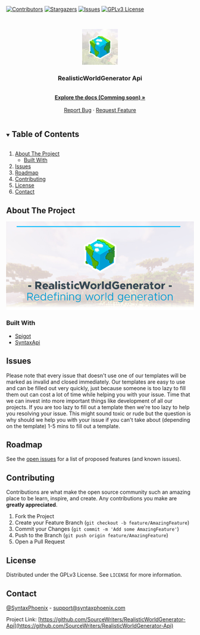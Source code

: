 <!--
*** Thanks for checking out the Best-README-Template.
*** Thanks again! Now go create something AMAZING! :D
-->



<!-- PROJECT SHIELDS -->
<!--
*** I'm using markdown "reference style" links for readability.
*** Reference links are enclosed in brackets [ ] instead of parentheses ( ).
*** See the bottom of this document for the declaration of the reference variables
*** for contributors-url, forks-url, etc. This is an optional, concise syntax you may use.
*** https://www.markdownguide.org/basic-syntax/#reference-style-links
-->
[![Contributors][contributors-shield]][contributors-url]
[![Stargazers][stars-shield]][stars-url]
[![Issues][issues-shield]][issues-url]
[![GPLv3 License][license-shield]][license-url]



<!-- PROJECT LOGO -->
<br />
<p align="center">
  <a href="https://github.com/SourceWriters/RealisticWorldGenerator-Api">
    <img src=".github/images/logo.jpg" alt="Logo" width="96" height="96"/>
  </a>

  <h3 align="center">RealisticWorldGenerator Api</h3>

  <p align="center">
    <!-- TODO: project_description -->
    <br />
    <a href=""><strong>Explore the docs (Comming soon) »</strong></a>
    <br />
    <br />
    <a href="https://github.com/SourceWriters/RealisticWorldGenerator-Api/issues/new?labels=Bug&template=bug_report.md&title=%5BBUG%5D+Some+bug+that+happend">Report Bug</a>
    ·
    <a href="https://github.com/SourceWriters/RealisticWorldGenerator-Api/issues/new?labels=Enhancement%2C+Priority%3A+Optional&template=feature_request.md&title=%5BFEATURE%5D+Some+feature+that+could+be+cool">Request Feature</a>
  </p>
</p>



<!-- TABLE OF CONTENTS -->
<details open="open">
  <summary><h2 style="display: inline-block">Table of Contents</h2></summary>
  <ol>
    <li>
      <a href="#about-the-project">About The Project</a>
      <ul>
        <li><a href="#built-with">Built With</a></li>
      </ul>
    </li>
    <li><a href="#issues">Issues</a></li>
    <li><a href="#roadmap">Roadmap</a></li>
    <li><a href="#contributing">Contributing</a></li>
    <li><a href="#license">License</a></li>
    <li><a href="#contact">Contact</a></li>
  </ol>
</details>



<!-- ABOUT THE PROJECT -->
## About The Project

<img src=".github/images/banner.png" alt="RealisticWorldGenerator-Api Banner"/>



### Built With

* [Spigot](https://hub.spigotmc.org/stash/projects/SPIGOT/repos/spigot/browse)
* [SyntaxApi](https://github.com/SyntaxPhoenix/syntaxapi)


<!-- GETTING STARTED -->
<!-- TODO: Add getting started section -->

<!-- ROADMAP -->
## Issues

Please note that every issue that doesn't use one of our templates will be marked as invalid and closed immediately.
Our templates are easy to use and can be filled out very quickly, just because someone is too lazy to fill them out can cost a lot of time while helping you with your issue. Time that we can invest into more important things like development of all our projects.
If you are too lazy to fill out a template then we're too lazy to help you resolving your issue.
This might sound toxic or rude but the question is why should we help you with your issue if you can't take about (depending on the template) 1-5 mins to fill out a template.

<!-- ROADMAP -->
## Roadmap

See the [open issues](https://github.com/SourceWriters/RealisticWorldGenerator-Api/issues) for a list of proposed features (and known issues).



<!-- CONTRIBUTING -->
## Contributing

Contributions are what make the open source community such an amazing place to be learn, inspire, and create. Any contributions you make are **greatly appreciated**.

1. Fork the Project
2. Create your Feature Branch (`git checkout -b feature/AmazingFeature`)
3. Commit your Changes (`git commit -m 'Add some AmazingFeature'`)
4. Push to the Branch (`git push origin feature/AmazingFeature`)
5. Open a Pull Request



<!-- LICENSE -->
## License

Distributed under the GPLv3 License. See `LICENSE` for more information.



<!-- CONTACT -->
## Contact

[@SyntaxPhoenix](https://twitter.com/SyntaxPhoenix) - support@syntaxphoenix.com

Project Link: [https://github.com/SourceWriters/RealisticWorldGenerator-Api](https://github.com/SourceWriters/RealisticWorldGenerator-Api)





<!-- MARKDOWN LINKS & IMAGES -->
<!-- https://www.markdownguide.org/basic-syntax/#reference-style-links -->
[contributors-shield]: https://img.shields.io/github/contributors/SourceWriters/RealisticWorldGenerator-Api.svg?style=flat-square
[contributors-url]: https://github.com/SourceWriters/RealisticWorldGenerator-Api/graphs/contributors
[stars-shield]: https://img.shields.io/github/stars/SourceWriters/RealisticWorldGenerator-Api.svg?style=flat-square
[stars-url]: https://github.com/SourceWriters/RealisticWorldGenerator-Api/stargazers
[issues-shield]: https://img.shields.io/github/issues/SourceWriters/RealisticWorldGenerator-Api.svg?style=flat-square
[issues-url]: https://github.com/SourceWriters/RealisticWorldGenerator-Api/issues
[license-shield]: https://img.shields.io/github/license/SourceWriters/RealisticWorldGenerator-Api.svg?style=flat-square
[license-url]: https://github.com/SourceWriters/RealisticWorldGenerator-Api/blob/master/LICENSE
